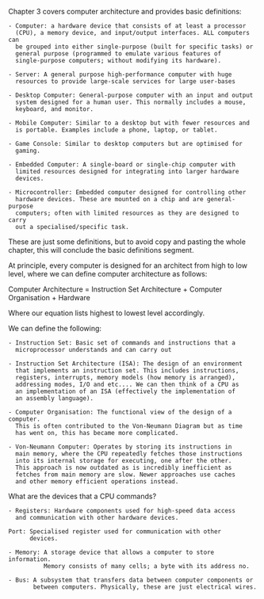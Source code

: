 Chapter 3 covers computer architecture and provides basic definitions:

    - Computer: a hardware device that consists of at least a processor 
      (CPU), a memory device, and input/output interfaces. ALL computers can
      be grouped into either single-purpose (built for specific tasks) or
      general purpose (programmed to emulate various features of 
      single-purpose computers; without modifying its hardware).

    - Server: A general purpose high-performance computer with huge 
      resources to provide large-scale services for large user-bases

    - Desktop Computer: General-purpose computer with an input and output
      system designed for a human user. This normally includes a mouse,
      keyboard, and monitor. 

    - Mobile Computer: Similar to a desktop but with fewer resources and
      is portable. Examples include a phone, laptop, or tablet. 

    - Game Console: Similar to desktop computers but are optimised for
      gaming. 

    - Embedded Computer: A single-board or single-chip computer with
      limited resources designed for integrating into larger hardware 
      devices. 

    - Microcontroller: Embedded computer designed for controlling other
      hardware devices. These are mounted on a chip and are general-purpose
      computers; often with limited resources as they are designed to carry
      out a specialised/specific task. 

These are just some definitions, but to avoid copy and pasting the whole 
chapter, this will conclude the basic definitions segment.


At principle, every computer is designed for an architect from high to 
low level, where we can define computer architecture as follows:

Computer Architecture = Instruction Set Architecture + Computer Organisation + Hardware

Where our equation lists highest to lowest level accordingly. 

We can define the following:

    - Instruction Set: Basic set of commands and instructions that a 
      microprocessor understands and can carry out

    - Instruction Set Architecture (ISA): The design of an environment 
      that implements an instruction set. This includes instructions, 
      registers, interrupts, memory models (how memory is arranged),
      addressing modes, I/O and etc.... We can then think of a CPU as 
      an implementation of an ISA (effectively the implementation of
      an assembly language).

    - Computer Organisation: The functional view of the design of a computer.
      This is often contributed to the Von-Neumann Diagram but as time
      has went on, this has became more complicated. 

    - Von-Neumann Computer: Operates by storing its instructions in 
      main memory, where the CPU repeatedly fetches those instructions 
      into its internal storage for executing, one after the other. 
      This approach is now outdated as is incredibly inefficient as
      fetches from main memory are slow. Newer approaches use caches
      and other memory efficient operations instead. 


What are the devices that a CPU commands?

    - Registers: Hardware components used for high-speed data access
      and communication with other hardware devices.

    Port: Specialised register used for communication with other
          devices. 

    - Memory: A storage device that allows a computer to store information.
              Memory consists of many cells; a byte with its address no. 

    - Bus: A subsystem that transfers data between computer components or
           between computers. Physically, these are just electrical wires.



